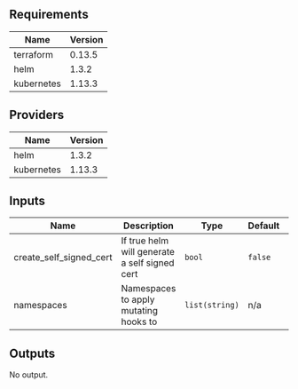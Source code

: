 ## Requirements

| Name | Version |
|------|---------|
| terraform | 0.13.5 |
| helm | 1.3.2 |
| kubernetes | 1.13.3 |

## Providers

| Name | Version |
|------|---------|
| helm | 1.3.2 |
| kubernetes | 1.13.3 |

## Inputs

| Name | Description | Type | Default | Required |
|------|-------------|------|---------|:--------:|
| create\_self\_signed\_cert | If true helm will generate a self signed cert | `bool` | `false` | no |
| namespaces | Namespaces to apply mutating hooks to | `list(string)` | n/a | yes |

## Outputs

No output.

